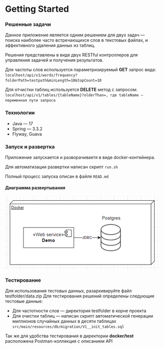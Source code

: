 # Getting Started

### Решенные задачи
Данное приложение является одним решением для двух задач — поиска наиболее часто встречающихся 
слов в текстовых файлах, и эффективного удаления данных из таблиц.

Решения представлены в виде двух RESTful контроллеров для управления задачей и получения результатов.  

Для частоты слов используется параметризируемый **GET** запрос вида: `localhost/api/v1/words/frequency?folderPath=testpath&minLength=10&topCount=10`

Для отчистки таблиц используется **DELETE** метод с запросом: `localhost/api/v1/tables/{tableName}?olderThan=, где tableName — переменная пути запроса`


### Технологии

* Java — 17
* Spring — 3.3.2
* Flyway, Guava


### Запуск и развертка
Приложение запускается и разворачиваетя в виде docker-контейнера.

Для автоматизации развертки написан скрипт `run.sh `

Полный процесс запуска описан в файле `READ.md`

#### Диаграмма развертывания
![img.png](deploy-diagram.png)


### Тестирование 
Для использования тестовых данных, разархивируйте файл testfolder/data.zip 
Для тестирования решений определены следующие тестовые данные: 
* Для частотности слов — директория testfolder в корне проекта
* Для очистки таблиц — написан скрипт автоматической генерации миллионов случайных данных в десяти таблицах 
`src/main/resources/db/migration/V1__init_tables.sql`

Так же для удобства тестирования в директории **docker/test** расположена Postman-коллекция с описанием API